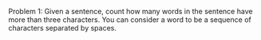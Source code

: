 Problem 1:
Given a sentence, count how many words in the sentence have more than three characters. 
You can consider a word to be a sequence of characters separated by spaces.